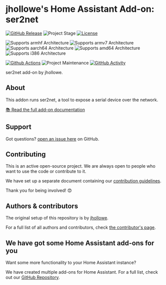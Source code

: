 # jhollowe's Home Assistant Add-on: ser2net

[![GitHub Release][releases-shield]][releases]
![Project Stage][project-stage-shield]
[![License][license-shield]](LICENSE.md)

![Supports armhf Architecture][armhf-shield]
![Supports armv7 Architecture][armv7-shield]
![Supports aarch64 Architecture][aarch64-shield]
![Supports amd64 Architecture][amd64-shield]
![Supports i386 Architecture][i386-shield]

[![Github Actions][github-actions-shield]][github-actions]
![Project Maintenance][maintenance-shield]
[![GitHub Activity][commits-shield]][commits]

ser2net add-on by jhollowe.

## About

This addon runs ser2net, a tool to expose a serial device over the network.

[:books: Read the full add-on documentation][docs]

## Support

Got questions?  [open an issue here][issue] on GitHub.

## Contributing

This is an active open-source project. We are always open to people who want to
use the code or contribute to it.

We have set up a separate document containing our
[contribution guidelines](.github/CONTRIBUTING.md).

Thank you for being involved! :heart_eyes:

## Authors & contributors

The original setup of this repository is by [jhollowe][jhollowe].

For a full list of all authors and contributors,
check [the contributor's page][contributors].

## We have got some Home Assistant add-ons for you

Want some more functionality to your Home Assistant instance?

We have created multiple add-ons for Home Assistant. For a full list, check out
our [GitHub Repository][repository].

[aarch64-shield]: https://img.shields.io/badge/aarch64-yes-green.svg
[amd64-shield]: https://img.shields.io/badge/amd64-yes-green.svg
[armhf-shield]: https://img.shields.io/badge/armhf-untested-yellow.svg
[armv7-shield]: https://img.shields.io/badge/armv7-untested-yellow.svg
[i386-shield]: https://img.shields.io/badge/i386-untested-yellow.svg
[commits-shield]: https://img.shields.io/github/commit-activity/y/jhollowe-addons/addon-ser2net.svg
[commits]: https://github.com/jhollowe-addons/addon-ser2net/commits/main
[contributors]: https://github.com/jhollowe-addons/addon-ser2net/graphs/contributors
[docs]: https://github.com/jhollowe-addons/addon-ser2net/blob/main/ser2net/DOCS.md
[github-actions-shield]: https://github.com/jhollowe-addons/addon-ser2net/workflows/CI/badge.svg
[github-actions]: https://github.com/jhollowe-addons/addon-ser2net/actions
[issue]: https://github.com/jhollowe-addons/addon-ser2net/issues
[jhollowe]: https://github.com/jhollowe
[license-shield]: https://img.shields.io/github/license/jhollowe-addons/addon-ser2net.svg
[maintenance-shield]: https://img.shields.io/maintenance/yes/2025.svg
[project-stage-shield]: https://img.shields.io/badge/project%20stage-WIP-yellow.svg
[releases-shield]: https://img.shields.io/github/release/jhollowe-addons/addon-ser2net.svg
[releases]: https://github.com/jhollowe-addons/addon-ser2net/releases
[repository]: https://github.com/jhollowe-addons/repository
